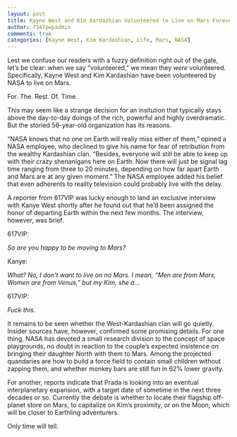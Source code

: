 ```yaml
---
layout: post
title: Kayne West and Kim Kardashian Volunteered to Live on Mars Forever
author: 7347pwpadmin
comments: true
categories: [Kayne West, Kim Kardashian, Life, Mars, NASA]
---
```

Lest we confuse our readers with a fuzzy definition right out of the gate, let’s be clear: when we say “volunteered,” we mean they <em>were </em>volunteered. Specifically, Kayne West and Kim Kardashian have been volunteered by NASA to live on Mars.

For. The. Rest. Of. Time.

This may seem like a strange decision for an insitution that typically stays above the day-to-day doings of the rich, powerful and highly overdramatic. But the storied 56-year-old organization has its reasons.

“NASA knows that no one on Earth will really miss either of them,” opined a NASA employee, who declined to give his name for fear of retribution from the wealthy Kardashian clan. “Besides, everyone will still be able to keep up with their crazy shenanigans here on Earth. Now there will just be signal lag time ranging from three to 20 minutes, depending on how far apart Earth and Mars are at any given moment.” The NASA employee added his belief that even adherents to reality television could probably live with the delay.

A reporter from 617VIP was lucky enough to land an exclusive interview with Kanye West shortly after he found out that he’d been assigned the honor of departing Earth within the next few months. The interview, however, was brief.

617VIP:

<em>So are you happy to be moving to Mars?</em>

Kanye:

<em>What? No, I don't want to live on no Mars. I mean, “Men are from Mars, Women are from Venus,” but my Kim, she a...</em>

617VIP:

<em>Fuck this.</em>

It remains to be seen whether the West-Kardashian clan will go quietly. Insider sources have, however, confirmed some promising details. For one thing, NASA has devoted a small research division to the concept of space playgrounds, no doubt in reaction to the couple’s expected insistence on bringing their daughter North with them to Mars. Among the projected quandaries are how to build a force field to contain small children without zapping them, and whether monkey bars are still fun in 62% lower gravity.

For another, reports indicate that Prada is looking into an eventual interplanetary expansion, with a target date of sometime in the next three decades or so. Currently the debate is whether to locate their flagship off-planet store on Mars, to capitalize on Kim’s proximity, or on the Moon, which will be closer to Earthling adventurers.

Only time will tell.
